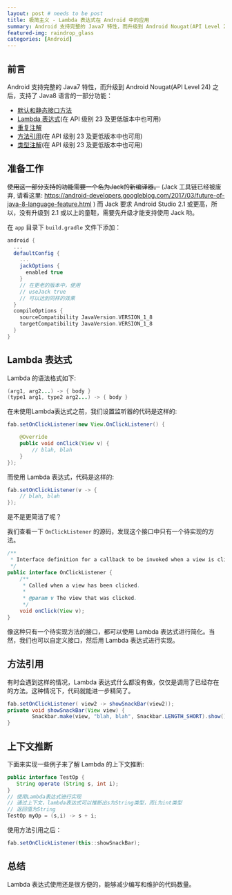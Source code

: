 ```yaml
---
layout: post # needs to be post
title: 极简主义 - Lambda 表达式在 Android 中的应用
summary: Android 支持完整的 Java7 特性，而升级到 Android Nougat(API Level 24) 之后，支持了 Java8 语言的一部分功能
featured-img: raindrop_glass
categories: [Android]
---
```


## 前言
Android 支持完整的 Java7 特性，而升级到 Android Nougat(API Level 24) 之后，支持了 Java8 语言的一部分功能：

+ [默认和静态接口方法](https://docs.oracle.com/javase/tutorial/java/IandI/defaultmethods.html)
+ [Lambda 表达式](https://docs.oracle.com/javase/tutorial/java/javaOO/lambdaexpressions.html)(在 API 级别 23 及更低版本中也可用)
+ [重复注解](https://docs.oracle.com/javase/tutorial/java/annotations/repeating.html)
+ [方法引用](https://docs.oracle.com/javase/tutorial/java/javaOO/methodreferences.html)(在 API 级别 23 及更低版本中也可用)
+ [类型注解](https://docs.oracle.com/javase/tutorial/java/annotations/type_annotations.html)(在 API 级别 23 及更低版本中也可用)

## 准备工作
<del>使用这一部分支持的功能需要一个名为Jack的新编译器。</del> (Jack 工具链已经被废弃, 请看这里: https://android-developers.googleblog.com/2017/03/future-of-java-8-language-feature.html ) 而 Jack 要求 Android Studio 2.1 或更高，所以，没有升级到 2.1 或以上的童鞋，需要先升级才能支持使用 Jack 哟。

在 `app` 目录下 `build.gradle` 文件下添加：

```gradle
android {
  ...
  defaultConfig {
    ...
    jackOptions {
      enabled true
    }
    // 在更老的版本中，使用
    // useJack true
    // 可以达到同样的效果
  }
  compileOptions {
    sourceCompatibility JavaVersion.VERSION_1_8
    targetCompatibility JavaVersion.VERSION_1_8
  }
}
```

## Lambda 表达式
Lambda 的语法格式如下:

```java
(arg1, arg2...) -> { body }
(type1 arg1, type2 arg2...) -> { body }
```

在未使用Lambda表达式之前，我们设置监听器的代码是这样的:

```java
fab.setOnClickListener(new View.OnClickListener() {

	@Override
    public void onClick(View v) {
        // blah, blah
    }
});
```

而使用 Lambda 表达式，代码是这样的:

```java
fab.setOnClickListener(v -> {
	// blah, blah            
});
```

是不是更简洁了呢？

我们查看一下 `OnClickListener` 的源码，发现这个接口中只有一个待实现的方法。

```java
/**
 * Interface definition for a callback to be invoked when a view is clicked.
 */
public interface OnClickListener {
    /**
     * Called when a view has been clicked.
     *
     * @param v The view that was clicked.
     */
    void onClick(View v);
}
```

像这种只有一个待实现方法的接口，都可以使用 Lambda 表达式进行简化。当然，我们也可以自定义接口，然后用 Lambda 表达式进行实现。

## 方法引用
有时会遇到这样的情况，Lambda 表达式什么都没有做，仅仅是调用了已经存在的方法。这种情况下，代码就能进一步精简了。

```java
fab.setOnClickListener( view2 -> showSnackBar(view2));
private void showSnackBar(View view) {
        Snackbar.make(view, "blah, blah", Snackbar.LENGTH_SHORT).show();
}
```

## 上下文推断
下面来实现一些例子来了解 Lambda 的上下文推断:

```java
public interface TestOp {
   String operate (String s, int i);
}
// 使用Lambda表达式进行实现
// 通过上下文，lambda表达式可以推断出s为String类型，而i为int类型
// 返回值为String
TestOp myOp = (s,i) -> s + i;
```

使用方法引用之后：

```java
fab.setOnClickListener(this::showSnackBar);
```

## 总结
Lambda 表达式使用还是很方便的，能够减少编写和维护的代码数量。
